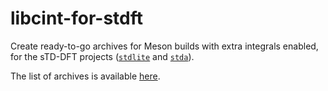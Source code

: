 # libcint-for-stdft

Create ready-to-go archives for Meson builds with extra integrals enabled, for the sTD-DFT projects ([`stdlite`](https://github.com/pierre-24/stdlite) and [`stda`](https://github.com/grimme-lab/stda)).

The list of archives is available [here](https://github.com/pierre-24/libcint-for-stdft/releases/tag/latest).
